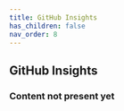```yaml
---
title: GitHub Insights
has_children: false
nav_order: 8
---
```



## GitHub Insights


### Content not present yet
